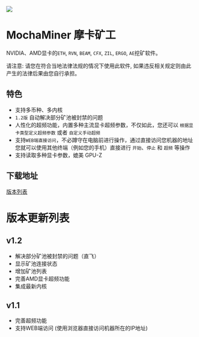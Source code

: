 ![](/logo.png)

# MochaMiner 摩卡矿工

NVIDIA、AMD显卡的`ETH`, `RVN`, `BEAM`, `CFX`, `ZIL`, `ERGO`, `AE`挖矿软件。

请注意: 请您在符合当地法律法规的情况下使用此软件, 如果违反相关规定则由此产生的法律后果由您自行承担。

## 特色

* 支持多币种、多内核
* `1.2版` 自动解决部分矿池被封禁的问题
* 人性化的超频功能，内置多种主流显卡超频参数，不仅如此，您还可以 `根据显卡类型定义超频参数` 或者 `自定义手动超频`
* 支持`WEB端直接访问`，不必蹲守在电脑前进行操作，通过直接访问您机器的地址您就可以使用其他终端（例如您的手机）直接进行 `开始`、`停止` 和 `超频` 等操作
* 支持读取多种显卡参数，媲美 GPU-Z

## 下载地址

[版本列表](https://github.com/XMinerTech/MochaMiner/releases)


# 版本更新列表

## v1.2

* 解决部分矿池被封禁的问题（直飞）
* 显示矿池连接状态
* 增加矿池列表
* 完善AMD显卡超频功能
* 集成最新内核

## v1.1

* 完善超频功能
* 支持WEB端访问 (使用浏览器直接访问机器所在的IP地址)
